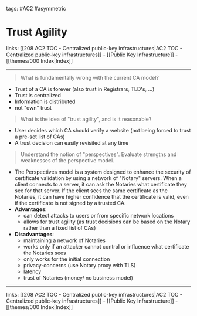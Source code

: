 tags: #AC2 #asymmetric 

# Trust Agility

links: [[208 AC2 TOC - Centralized public-key infrastructures|AC2 TOC - Centralized public-key infrastructures]] - [[Public Key Infrastructure]] - [[themes/000 Index|Index]]

---

> What is fundamentally wrong with the current CA model?

- Trust of a CA is forever (also trust in Registrars, TLD's, ...)
- Trust is centralized
- Information is distributed
- not "own" trust

> What is the idea of "trust agility", and is it reasonable?

- User decides which CA should verify a website (not being forced to trust a pre-set list of CAs)
- A trust decision can easily revisited at any time

>  Understand the notion of "perspectives". Evaluate strengths and weaknesses of the perspective model.

- The Perspectives model is a system designed to enhance the security of certificate validation by using a network of "Notary" servers. When a client connects to a server, it can ask the Notaries what certificate they see for that server. If the client sees the same certificate as the Notaries, it can have higher confidence that the certificate is valid, even if the certificate is not signed by a trusted CA.
- **Advantages**:
	- can detect attacks to users or from specific network locations
	- allows for trust agility (as trust decisions can be based on the Notary rather than a fixed list of CAs)
- **Disadvantages**:
	- maintaining a network of Notaries
	- works only if an attacker cannot control or influence what certificate the Notaries sees
	- only works for the initial connection
	- privacy-concerns (use Notary proxy with TLS)
	- latency
	- trust of Notaries (money/ no business model)

---
links: [[208 AC2 TOC - Centralized public-key infrastructures|AC2 TOC - Centralized public-key infrastructures]] - [[Public Key Infrastructure]] - [[themes/000 Index|Index]]